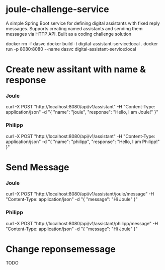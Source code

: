 # joule-challenge-service

A simple Spring Boot service for defining digital assistants with fixed reply messages. Supports creating named assistants and sending them messages via HTTP API. Built as a coding challenge solution

docker rm -f dasvc
docker build -t digital-assistant-service:local .
docker run -p 8080:8080 --name dasvc digital-assistant-service:local

# Create new assitant with name & response

### Joule

curl -X POST "http://localhost:8080/api/v1/assistant" -H "Content-Type: application/json" -d "{ \"name\": \"joule\", \"response\": \"Hello, I am Joule!\" }"

### Philipp

curl -X POST "http://localhost:8080/api/v1/assistant" -H "Content-Type: application/json" -d "{ \"name\": \"philipp\", \"response\": \"Hello, I am Philipp!\" }"

# Send Message

### Joule

curl -X POST "http://localhost:8080/api/v1/assistant/joule/message" -H "Content-Type: application/json" -d "{ \"message\": \"Hi Joule\" }"

### Philipp

curl -X POST "http://localhost:8080/api/v1/assistant/philipp/message" -H "Content-Type: application/json" -d "{ \"message\": \"Hi Joule\" }"

# Change reponsemessage

TODO
